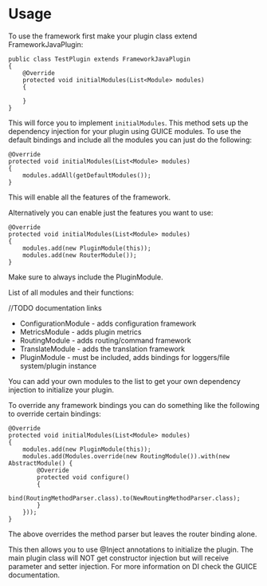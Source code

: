 Usage
=====

To use the framework first make your plugin class extend FrameworkJavaPlugin:

    public class TestPlugin extends FrameworkJavaPlugin
    {
        @Override
        protected void initialModules(List<Module> modules)
        {

        }
    }

This will force you to implement `initialModules`. This method sets up the dependency injection for your plugin using
GUICE modules. To use the default bindings and include all the modules you can just do the following:

    @Override
    protected void initialModules(List<Module> modules)
    {
        modules.addAll(getDefaultModules());
    }

This will enable all the features of the framework.

Alternatively you can enable just the features you want to use:

    @Override
    protected void initialModules(List<Module> modules)
    {
        modules.add(new PluginModule(this));
        modules.add(new RouterModule());
    }

Make sure to always include the PluginModule.

List of all modules and their functions:

//TODO documentation links

- ConfigurationModule - adds configuration framework
- MetricsModule - adds plugin metrics
- RoutingModule - adds routing/command framework
- TranslateModule - adds the translation framework
- PluginModule - must be included, adds bindings for loggers/file system/plugin instance

You can add your own modules to the list to get your own dependency injection to initialize your plugin.

To override any framework bindings you can do something like the following to override certain bindings:

    @Override
    protected void initialModules(List<Module> modules)
    {
        modules.add(new PluginModule(this));
        modules.add(Modules.override(new RoutingModule()).with(new AbstractModule() {
            @Override
            protected void configure()
            {
                bind(RoutingMethodParser.class).to(NewRoutingMethodParser.class);
            }
        }));
    }

The above overrides the method parser but leaves the router binding alone.

This then allows you to use @Inject annotations to initialize the plugin. The main plugin class will NOT get constructor
injection but will receive parameter and setter injection. For more information on DI check the GUICE documentation.